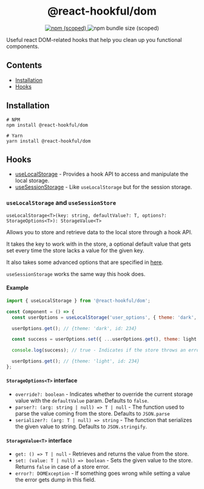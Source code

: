 # <h1 align="center">@react-hookful/dom</h1>

<p align="center">
  <a href="https://www.npmjs.com/package/@react-hookful/dom">
    <img alt="npm (scoped)" src="https://img.shields.io/npm/v/@react-hookful/dom?style=plastic">
  </a>

  <img alt="npm bundle size (scoped)" src="https://img.shields.io/bundlephobia/minzip/@react-hookful/dom?style=plastic">
</p>

Useful react DOM-related hooks that help you clean up you functional components.

## Contents

- [Installation](#installation)
- [Hooks](#hooks)

## Installation

```shell
# NPM
npm install @react-hookful/dom

# Yarn
yarn install @react-hookful/dom
```

## Hooks

- [useLocalStorage](#uselocalstorage) - Provides a hook API to access and manipulate the local storage.
- [useSessionStorage](#usesessionstorage) - Like `useLocalStorage` but for the session storage.

### `useLocalStorage` and `useSessionStore`

```tsx
useLocalStorage<T>(key: string, defaultValue?: T, options?: StorageOptions<T>): StorageValue<T>
```

Allows you to store and retrieve data to the local store through a hook API.

It takes the key to work with in the store, a optional default value that gets set every time the store lacks a value for the given key.

It also takes some advanced options that are specified in [here](#storageoptionst-interface).

`useSessionStorage` works the same way this hook does.

#### Example

```jsx
import { useLocalStorage } from '@react-hookful/dom';

const Component = () => {
  const userOptions = useLocalStorage('user_options', { theme: 'dark', id: 234 });

  userOptions.get(); // {theme: 'dark', id: 234}

  const success = userOptions.set({ ...userOptions.get(), theme: light });

  console.log(success); // true - Indicates if the store throws an error

  userOptions.get(); // {theme: 'light', id: 234}
};
```

#### `StorageOptions<T>` interface

- `override?: boolean` - Indicates whether to override the current storage value with the `defaultValue` param. Defaults to `false`.
- `parser?: (arg: string | null) => T | null` - The function used to parse the value coming from the store. Defaults to `JSON.parse`
- `serializer?: (arg: T | null) => string` - The function that serializes the given value to string. Defaults to `JSON.stringify`.

#### `StorageValue<T>` interface

- `get: () => T | null` - Retrieves and returns the value from the store.
- `set: (value: T | null) => boolean` - Sets the given value to the store. Returns `false` in case of a store error.
- `error?: DOMException` - If something goes wrong while setting a value the error gets dump in this field.

